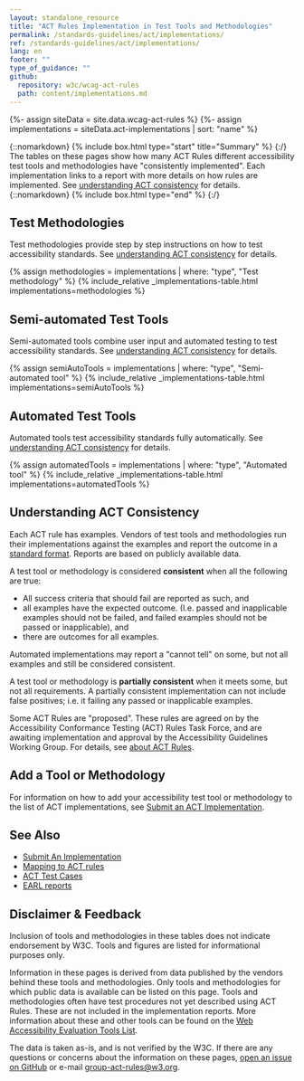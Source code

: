 ```yaml
---
layout: standalone_resource
title: "ACT Rules Implementation in Test Tools and Methodologies"
permalink: /standards-guidelines/act/implementations/
ref: /standards-guidelines/act/implementations/
lang: en
footer: ""
type_of_guidance: ""
github:
  repository: w3c/wcag-act-rules
  path: content/implementations.md
---
```


{%- assign siteData = site.data.wcag-act-rules %}
{%- assign implementations = siteData.act-implementations | sort: "name" %}

{::nomarkdown} {% include box.html type="start" title="Summary" %} {:/}
The tables on these pages show how many ACT Rules different accessibility test tools and methodologies have "consistently implemented". Each implementation links to a report with more details on how rules are implemented. See [understanding ACT consistency](#understanding-act-consistency) for details.
{::nomarkdown} {% include box.html type="end" %} {:/}

## Test Methodologies

Test methodologies provide step by step instructions on how to test accessibility standards.
See [understanding ACT consistency](#understanding-act-consistency) for details.

{% assign methodologies = implementations | where: "type", "Test methodology" %}
{% include_relative _implementations-table.html implementations=methodologies %}

## Semi-automated Test Tools

Semi-automated tools combine user input and automated testing to test accessibility standards.
See [understanding ACT consistency](#understanding-act-consistency) for details.

{% assign semiAutoTools = implementations | where: "type", "Semi-automated tool" %}
{% include_relative _implementations-table.html implementations=semiAutoTools %}

## Automated Test Tools

Automated tools test accessibility standards fully automatically.
See [understanding ACT consistency](#understanding-act-consistency) for details.

{% assign automatedTools = implementations | where: "type", "Automated tool" %}
{% include_relative _implementations-table.html implementations=automatedTools %}

## Understanding ACT Consistency

Each ACT rule has examples. Vendors of test tools and methodologies run their implementations against the examples and report the outcome in a [standard format](https://act-rules.github.io/pages/implementations/earl-reports/). Reports are based on publicly available data.

A test tool or methodology is considered **consistent** when all the following are true:

- All success criteria that should fail are reported as such, and
- all examples have the expected outcome. (I.e. passed and inapplicable examples should not be failed, and failed examples should not be passed or inapplicable), and
- there are outcomes for all examples.

Automated implementations may report a "cannot tell" on some, but not all examples and still be considered consistent.

A test tool or methodology is **partially consistent** when it meets some, but not all requirements. A partially consistent implementation can not include false positives; i.e. it failing any passed or inapplicable examples.

Some ACT Rules are "proposed". These rules are agreed on by the Accessibility Conformance Testing (ACT) Rules Task Force, and are awaiting implementation and approval by the Accessibility Guidelines Working Group. For details, see [about ACT Rules](../rules/about/).

## Add a Tool or Methodology

For information on how to add your accessibility test tool or methodology to the list of ACT implementations, see [Submit an ACT Implementation](../report/submit/).

## See Also

- [Submit An Implementation](../report/submit/)
- [Mapping to ACT rules](../report/mapping/)
- [ACT Test Cases](../report/testcases/)
- [EARL reports](../report/earl/)

## Disclaimer & Feedback

Inclusion of tools and methodologies in these tables does not indicate endorsement by W3C. Tools and figures are listed for informational purposes only.

Information in these pages is derived from data published by the vendors behind these tools and methodologies. Only tools and methodologies for which public data is available can be listed on this page. Tools and methodologies often have test procedures not yet described using ACT Rules. These are not included in the implementation reports. More information about these and other tools can be found on the [Web Accessibility Evaluation Tools List](https://www.w3.org/WAI/ER/tools/).

The data is taken as-is, and is not verified by the W3C. If there are any questions or concerns about the information on these pages, [open an issue on GitHub](https://github.com/w3c/wcag-act-rules/issues/new) or e-mail [group-act-rules@w3.org](mailto:group-act-rules@w3.org?subject=[en]%20Accessibility%20Test%20Tools%20&%20Methodologies).
